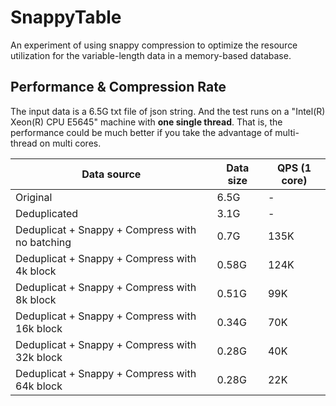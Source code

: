 # SnappyTable
An experiment of using snappy compression to optimize the resource utilization for the variable-length data in a memory-based database.

## Performance & Compression Rate

The input data is a 6.5G txt file of json string. And the test runs on a "Intel(R) Xeon(R) CPU E5645" machine with **one single thread**. That is, the performance could be much better if you take the advantage of multi-thread on multi cores.

| Data source | Data size | QPS (1 core) |
| --- | --- | --- |
| Original  | 6.5G | - | - |
| Deduplicated | 3.1G | - | - |
| Deduplicat + Snappy + Compress with no batching | 0.7G | 135K |
| Deduplicat + Snappy + Compress with 4k block | 0.58G | 124K |
| Deduplicat + Snappy + Compress with 8k block | 0.51G | 99K |
| Deduplicat + Snappy + Compress with 16k block | 0.34G | 70K |
| Deduplicat + Snappy + Compress with 32k block | 0.28G | 40K |
| Deduplicat + Snappy + Compress with 64k block | 0.28G | 22K |
